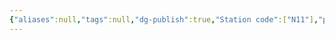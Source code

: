 ```yaml
---
{"aliases":null,"tags":null,"dg-publish":true,"Station code":["N11"],"permalink":"/narrative/locations/worlds/isenport/","dgPassFrontmatter":true}
---
```


